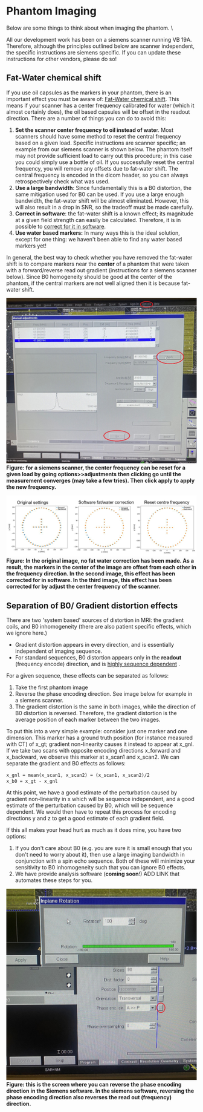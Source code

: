 # Phantom Imaging

Below are some things to think about when imaging the phantom. \

All our development work has been on a siemens scanner running VB 19A. Therefore, although the principles outlined below are scanner independent, the specific instructions are siemens specific. If you can update these instructions for other vendors, please do so! 


## Fat-Water chemical shift
If you use oil capsules as the markers in your phantom, there is an important effect you must be aware of: [Fat-Water chemical shift](https://mriquestions.com/f-w-chemical-shift.html). This means if your scanner has a center frequency calibrated for water (which it almost certainly does), the oil based capsules will be offset in the readout direction. There are a number of things you can do to avoid this:

1. **Set the scanner center frequency to oil instead of wate**r. Most scanners should have some method to reset the central frequency based on a given load. Specific instructions are scanner specific; an example from our siemens scanner is shown below.  The phantom itself may not provide sufficient load to carry out this procedure; in this case you could simply use a bottle of oil. If you successfully reset the central frequency, you will remove any offsets due to fat-water shift. The central frequency is encoded in the dicom header, so you can always retrospectively check what was used.
2. **Use a large bandwidth**: Since fundamentally this is a B0 distortion, the same mitigation used for B0 can be used. If you use a large enough bandwidth, the fat-water shift will be almost eliminated. However, this will also result in a drop in SNR, so the tradeoff must be made carefully. 
3. **Correct in software**: the fat-water shift is a known effect; its magnitude at a given field strength can easily be calculated. Therefore, it is in possible to [correct for it in software](https://acrf-image-x-institute.github.io/mri_distortion_toolkit/marker_extraction.html#handling-fat-water-shift).
4. **Use water based markers:** In many ways this is the ideal solution, except for one thing: we haven't been able to find any water based markers yet!

In general, the best way to check whether you have removed the fat-water shift is to compare markers near the **center** of a phantom that were taken with a forward/reverse read out gradient (instructions for a siemens scanner below). Since B0 homogeneity should be good at the center of the phantom, if the central markers are not well aligned then it is because fat-water shift.

![](__resources/FrequencyReset.jpg)
**Figure: for a siemens scanner, the center frequency can be reset for a given load by going options>>adjustments then clicking go until the measurement converges (may take a few tries). Then click apply to apply the new frequency.**

![](__resources/FatWaterDemo.JPG)
**Figure: In the original image, no fat water correction has been made. As a result, the markers in the center of the image are offset from each other in the frequency direction. In the second image, this effect has been corrected for in software. In the third image, this effect has been corrected for by adjust the center frequency of the scanner.**

## Separation of B0/ Gradient distortion effects

There are two 'system based' sources of distortion in MRI: the gradient coils, and B0 inhomogeneity (there are also patient specific effects, which we ignore here.)

- Gradient distortion appears in every direction, and is essentially independent of imaging sequence.
- For standard sequences, B0 distortion appears only in the **readout** (frequency encode) direction, and is [highly sequence dependent](https://pubmed.ncbi.nlm.nih.gov/19810464/) . 

For a given sequence, these effects can be separated as follows: 

1. Take the first phantom image
2. Reverse the phase encoding direction. See image below for example in a siemens scanner.
3. The gradient distortion is the same in both images, while the direction of B0 distortion is reversed. Therefore, the gradient distortion is the average position of each marker between the two images.

To put this into a very simple example: consider just one marker and one dimension. This marker has a ground truth position (for instance measured with CT) of x_gt; gradient non-linearity causes it instead to appear at x_gnl. If we take two scans with opposite encoding directions x_forward and x_backward, we observe this marker at x_scan1 and x_scan2. We can separate the gradient and B0 effects as follows:
```
x_gnl = mean(x_scan1, x_scan2) = (x_scan1, x_scan2)/2
x_b0 = x_gt - x_gnl
```
At this point, we have a good estimate of the perturbation caused by gradient non-linearity in x which will be sequence independent, and a good estimate of the perturbation caused by B0, which will be sequence dependent. We would then have to repeat this process for encoding directions y and z to get a good estimate of each gradient field.

If this all makes your head hurt as much as it does mine, you have two options:

1. If you don't care about B0 (e.g. you are sure it is small enough that you don't need to worry about it), then use a large imaging bandwidth in conjunction with a spin echo sequence. Both of these will minimize your sensitivity to B0 inhomogeneity such that you can ignore B0 effects.
2. We have provide analysis software (**coming soon**!) ADD LINK that automates these steps for you. 

![](__resources/PhaseDirection.jpg)
**Figure: this is the screen where you can reverse the phase encoding direction in the Siemens software. In the siemens software, reversing the phase encoding direction also reverses the read out (frequency) direction.**





